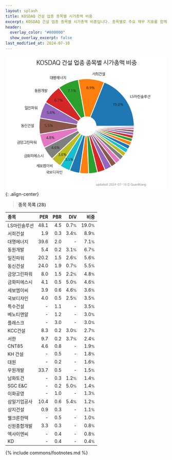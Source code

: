 ```yaml
---
layout: splash
title: KOSDAQ 건설 업종 종목별 시가총액 비중
excerpt: KOSDAQ 건설 업종 종목별 시가총액 비중입니다. 종목별로 주요 재무 지표를 함께 표시합니다.
header:
  overlay_color: "#800000"
  show_overlay_excerpt: false
last_modified_at: 2024-07-10
---
```



![KOSDAQ 건설 업종 종목별 시가총액 비중](/stats/sector/images/kosdaq_업종_건설_종목.png){: .align-center}


> **종목 목록 (28)**<a id="list"></a>

| **종목** | **PER** | **PBR** | **DIV** | **비중** |
| :------- | ------: | ------: | ------: | -------: |
| LS마린솔루션 | 48.1 | 4.5 | 0.7<small>%</small> | 19.0<small>%</small> |
| 서희건설 | 1.9 | 0.3 | 3.4<small>%</small> | 8.9<small>%</small> |
| 대명에너지 | 39.6 | 2.0 | - | 7.1<small>%</small> |
| 동원개발 | 5.4 | 0.2 | 3.1<small>%</small> | 6.7<small>%</small> |
| 일진파워 | 20.2 | 1.5 | 2.6<small>%</small> | 5.6<small>%</small> |
| 동신건설 | 24.0 | 1.9 | 0.7<small>%</small> | 5.5<small>%</small> |
| 금양그린파워 | 8.0 | 1.5 | 2.2<small>%</small> | 4.8<small>%</small> |
| 금화피에스시 | 4.1 | 0.5 | 5.0<small>%</small> | 4.6<small>%</small> |
| 세보엠이씨 | 3.9 | 0.6 | 4.6<small>%</small> | 3.6<small>%</small> |
| 국보디자인 | 4.0 | 0.5 | 2.5<small>%</small> | 3.5<small>%</small> |
| 특수건설 | - | 1.1 | - | 3.5<small>%</small> |
| 베노티앤알 | - | 1.2 | - | 3.0<small>%</small> |
| 플래스크 | - | 3.0 | - | 3.0<small>%</small> |
| KCC건설 | 8.3 | 0.2 | 3.0<small>%</small> | 2.7<small>%</small> |
| 서한 | 9.7 | 0.2 | 3.7<small>%</small> | 2.4<small>%</small> |
| CNT85 | 4.6 | 0.8 | - | 1.9<small>%</small> |
| KH 건설 | - | 0.5 | - | 1.8<small>%</small> |
| 대원 | - | 0.2 | - | 1.6<small>%</small> |
| 우원개발 | 33.7 | 0.5 | - | 1.5<small>%</small> |
| 남화토건 | - | 0.3 | 1.2<small>%</small> | 1.4<small>%</small> |
| SGC E&C | - | 0.2 | 5.0<small>%</small> | 1.4<small>%</small> |
| 이화공영 | - | 1.0 | - | 1.3<small>%</small> |
| 삼일기업공사 | 10.4 | 0.6 | 5.4<small>%</small> | 1.2<small>%</small> |
| 상지건설 | 0.9 | 0.3 | - | 1.1<small>%</small> |
| 웰크론한텍 | - | 0.5 | - | 1.0<small>%</small> |
| 신원종합개발 | 3.3 | 0.3 | - | 0.8<small>%</small> |
| 엑사이엔씨 | - | 0.4 | - | 0.8<small>%</small> |
| KD | - | 0.4 | - | 0.4<small>%</small> |

{% include commons/footnotes.md %}